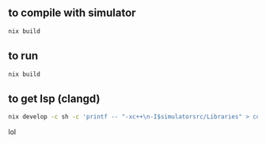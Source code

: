 ## to compile with simulator
```sh
nix build
```
## to run
```sh
nix build
```
## to get lsp (clangd)
```sh
nix develop -c sh -c 'printf -- "-xc++\n-I$simulatorsrc/Libraries" > compile_flags.txt'
```
lol